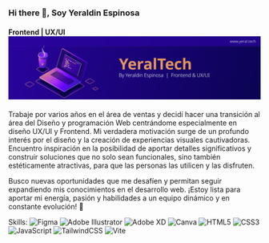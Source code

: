 ### Hi there 👋, Soy Yeraldin Espinosa
#### Frontend | UX/UI ![Banner de YeralTech](./banner.png)
Trabaje por varios años en el área de  ventas y decidí hacer una transición al área del Diseño y programación Web centrándome especialmente en diseño UX/UI y Frontend. Mi verdadera motivación surge de un profundo interés por el diseño y la creación de experiencias visuales cautivadoras. Encuentro inspiración en la posibilidad de aportar detalles significativos y construir soluciones que no solo sean funcionales, sino también estéticamente atractivas, para que las personas las utilicen y las disfruten. 

Busco nuevas oportunidades que me desafíen y permitan seguir expandiendo mis conocimientos en el desarrollo web. ¡Estoy lista para aportar mi energía, pasión y habilidades a un equipo dinámico y en constante evolución! 🚀

Skills:  ![Figma](https://img.shields.io/badge/figma-%23F24E1E.svg?style=for-the-badge&logo=figma&logoColor=white) ![Adobe Illustrator](https://img.shields.io/badge/adobe%20illustrator-%23FF9A00.svg?style=for-the-badge&logo=adobe%20illustrator&logoColor=white) ![Adobe XD](https://img.shields.io/badge/Adobe%20XD-470137?style=for-the-badge&logo=Adobe%20XD&logoColor=#FF61F6) ![Canva](https://img.shields.io/badge/Canva-%2300C4CC.svg?style=for-the-badge&logo=Canva&logoColor=white) ![HTML5](https://img.shields.io/badge/html5-%23E34F26.svg?style=for-the-badge&logo=html5&logoColor=white)  	![CSS3](https://img.shields.io/badge/css3-%231572B6.svg?style=for-the-badge&logo=css3&logoColor=white) ![JavaScript](https://img.shields.io/badge/javascript-%23323330.svg?style=for-the-badge&logo=javascript&logoColor=%23F7DF1E) ![TailwindCSS](https://img.shields.io/badge/tailwindcss-%2338B2AC.svg?style=for-the-badge&logo=tailwind-css&logoColor=white) ![Vite](https://img.shields.io/badge/vite-%23646CFF.svg?style=for-the-badge&logo=vite&logoColor=white)






